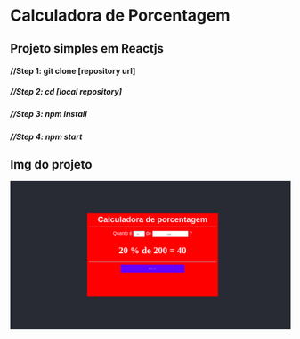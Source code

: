 # Calculadora de Porcentagem


## Projeto simples em Reactjs


#### //Step 1: git clone [repository url]

##### //Step 2: cd [local repository] 

##### //Step 3: npm install

##### //Step 4: npm start


## Img do projeto

![home letra](https://github.com/heliocost/Calculadora-de-Porcentagem/blob/master/calc_img.png)
